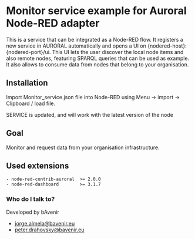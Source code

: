 # Monitor service example for Auroral Node-RED adapter

This is a service that can be integrated as a Node-RED flow. It registers a new service in AURORAL automatically and opens a UI on {nodered-host}:{nodered-port}/ui.
This UI lets the user discover the local node items and also remote nodes, featuring SPARQL queries that can be used as example. It also allows to consume data from nodes that belong to your organisation.

## Installation
Import Monitor_service.json file into Node-RED using Menu -> import -> Clipboard / load file.

SERVICE is updated, and will work with the latest version of the node

## Goal 
Monitor and request data from your organisation infrastructure.

## Used extensions
    - node-red-contrib-auroral  >= 2.0.0
    - node-red-dashboard        >= 3.1.7

### Who do I talk to? ###

Developed by bAvenir

* jorge.almela@bavenir.eu
* peter.drahovsky@bavenir.eu

